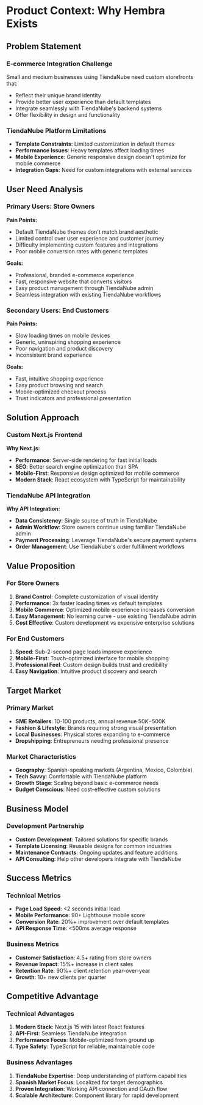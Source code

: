 # Product Context: Why Hembra Exists

## Problem Statement

### E-commerce Integration Challenge
Small and medium businesses using TiendaNube need custom storefronts that:
- Reflect their unique brand identity
- Provide better user experience than default templates
- Integrate seamlessly with TiendaNube's backend systems
- Offer flexibility in design and functionality

### TiendaNube Platform Limitations
- **Template Constraints**: Limited customization in default themes
- **Performance Issues**: Heavy templates affect loading times
- **Mobile Experience**: Generic responsive design doesn't optimize for mobile commerce
- **Integration Gaps**: Need for custom integrations with external services

## User Need Analysis

### Primary Users: Store Owners
**Pain Points:**
- Default TiendaNube themes don't match brand aesthetic
- Limited control over user experience and customer journey
- Difficulty implementing custom features and integrations
- Poor mobile conversion rates with generic templates

**Goals:**
- Professional, branded e-commerce experience
- Fast, responsive website that converts visitors
- Easy product management through TiendaNube admin
- Seamless integration with existing TiendaNube workflows

### Secondary Users: End Customers
**Pain Points:**
- Slow loading times on mobile devices
- Generic, uninspiring shopping experience
- Poor navigation and product discovery
- Inconsistent brand experience

**Goals:**
- Fast, intuitive shopping experience
- Easy product browsing and search
- Mobile-optimized checkout process
- Trust indicators and professional presentation

## Solution Approach

### Custom Next.js Frontend
**Why Next.js:**
- **Performance**: Server-side rendering for fast initial loads
- **SEO**: Better search engine optimization than SPA
- **Mobile-First**: Responsive design optimized for mobile commerce
- **Modern Stack**: React ecosystem with TypeScript for maintainability

### TiendaNube API Integration
**Why API Integration:**
- **Data Consistency**: Single source of truth in TiendaNube
- **Admin Workflow**: Store owners continue using familiar TiendaNube admin
- **Payment Processing**: Leverage TiendaNube's secure payment systems
- **Order Management**: Use TiendaNube's order fulfillment workflows

## Value Proposition

### For Store Owners
1. **Brand Control**: Complete customization of visual identity
2. **Performance**: 3x faster loading times vs default templates
3. **Mobile Commerce**: Optimized mobile experience increases conversion
4. **Easy Management**: No learning curve - use existing TiendaNube admin
5. **Cost Effective**: Custom development vs expensive enterprise solutions

### For End Customers
1. **Speed**: Sub-2-second page loads improve experience
2. **Mobile-First**: Touch-optimized interface for mobile shopping
3. **Professional Feel**: Custom design builds trust and credibility
4. **Easy Navigation**: Intuitive product discovery and search

## Target Market

### Primary Market
- **SME Retailers**: 10-100 products, annual revenue $50K-$500K
- **Fashion & Lifestyle**: Brands requiring strong visual presentation
- **Local Businesses**: Physical stores expanding to e-commerce
- **Dropshipping**: Entrepreneurs needing professional presence

### Market Characteristics
- **Geography**: Spanish-speaking markets (Argentina, Mexico, Colombia)
- **Tech Savvy**: Comfortable with TiendaNube platform
- **Growth Stage**: Scaling beyond basic e-commerce needs
- **Budget Conscious**: Need cost-effective custom solutions

## Business Model

### Development Partnership
- **Custom Development**: Tailored solutions for specific brands
- **Template Licensing**: Reusable designs for common industries
- **Maintenance Contracts**: Ongoing updates and feature additions
- **API Consulting**: Help other developers integrate with TiendaNube

## Success Metrics

### Technical Metrics
- **Page Load Speed**: <2 seconds initial load
- **Mobile Performance**: 90+ Lighthouse mobile score
- **Conversion Rate**: 20%+ improvement over default templates
- **API Response Time**: <500ms average response

### Business Metrics
- **Customer Satisfaction**: 4.5+ rating from store owners
- **Revenue Impact**: 15%+ increase in client sales
- **Retention Rate**: 90%+ client retention year-over-year
- **Growth**: 10+ new clients per quarter

## Competitive Advantage

### Technical Advantages
1. **Modern Stack**: Next.js 15 with latest React features
2. **API-First**: Seamless TiendaNube integration
3. **Performance Focus**: Mobile-optimized from ground up
4. **Type Safety**: TypeScript for reliable, maintainable code

### Business Advantages
1. **TiendaNube Expertise**: Deep understanding of platform capabilities
2. **Spanish Market Focus**: Localized for target demographics
3. **Proven Integration**: Working API connection and OAuth flow
4. **Scalable Architecture**: Component library for rapid development 